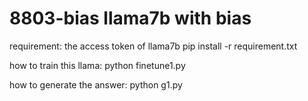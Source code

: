 # 8803-bias llama7b with bias

requirement:
the access token of llama7b
pip install -r requirement.txt

how to train this llama:
python finetune1.py

how to generate the answer:
python g1.py
